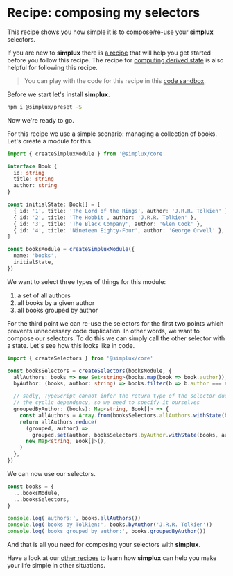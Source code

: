 # Recipe: composing my selectors

This recipe shows you how simple it is to compose/re-use your **simplux** selectors.

If you are new to **simplux** there is [a recipe](../../basics/getting-started#readme) that will help you get started before you follow this recipe. The recipe for [computing derived state](../../basics/computing-derived-state#readme) is also helpful for following this recipe.

> You can play with the code for this recipe in this [code sandbox](https://codesandbox.io/s/github/MrWolfZ/simplux/tree/master/recipes/advanced/composing-selectors).

Before we start let's install **simplux**.

```sh
npm i @simplux/preset -S
```

Now we're ready to go.

For this recipe we use a simple scenario: managing a collection of books. Let's create a module for this.

```ts
import { createSimpluxModule } from '@simplux/core'

interface Book {
  id: string
  title: string
  author: string
}

const initialState: Book[] = [
  { id: '1', title: 'The Lord of the Rings', author: 'J.R.R. Tolkien' },
  { id: '2', title: 'The Hobbit', author: 'J.R.R. Tolkien' },
  { id: '3', title: 'The Black Company', author: 'Glen Cook' },
  { id: '4', title: 'Nineteen Eighty-Four', author: 'George Orwell' },
]

const booksModule = createSimpluxModule({
  name: 'books',
  initialState,
})
```

We want to select three types of things for this module:

1. a set of all authors
2. all books by a given author
3. all books grouped by author

For the third point we can re-use the selectors for the first two points which prevents unnecessary code duplication. In other words, we want to compose our selectors. To do this we can simply call the other selector with a state. Let's see how this looks like in code.

```ts
import { createSelectors } from '@simplux/core'

const booksSelectors = createSelectors(booksModule, {
  allAuthors: books => new Set<string>(books.map(book => book.author)),
  byAuthor: (books, author: string) => books.filter(b => b.author === author),

  // sadly, TypeScript cannot infer the return type of the selector due to
  // the cyclic dependency, so we need to specify it ourselves
  groupedByAuthor: (books): Map<string, Book[]> => {
    const allAuthors = Array.from(booksSelectors.allAuthors.withState(books))
    return allAuthors.reduce(
      (grouped, author) =>
        grouped.set(author, booksSelectors.byAuthor.withState(books, author)),
      new Map<string, Book[]>(),
    )
  },
})
```

We can now use our selectors.

```ts
const books = {
  ...booksModule,
  ...booksSelectors,
}

console.log('authors:', books.allAuthors())
console.log('books by Tolkien:', books.byAuthor('J.R.R. Tolkien'))
console.log('books grouped by author:', books.groupedByAuthor())
```

And that is all you need for composing your selectors with **simplux**.

Have a look at our [other recipes](../../../../..#recipes) to learn how **simplux** can help you make your life simple in other situations.

